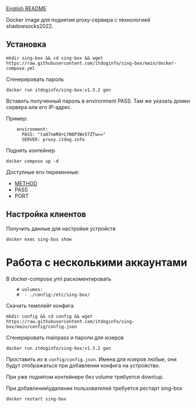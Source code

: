 [English README](https://github.com/itdoginfo/sing-box/blob/main/README.EN.md)

Docker image для поднятия proxy-сервера c технологией shadowsocks2022.

## Установка
```
mkdir sing-box && cd sing-box && wget https://raw.githubusercontent.com/itdoginfo/sing-box/main/docker-compose.yml
```

Сгенерировать пароль
```
docker run itdoginfo/sing-box:v1.5.2 gen
```

Вставить полученный пароль в environment PASS.
Там же указать домен сервера или его IP-адрес.

Пример:
```
    environment:
      PASS: "ta87nmRO+LYN0P3Wx57ZTw=="
      SERVER: proxy.itdog.info
```

Поднять контейнер
```
docker compose up -d
```

Доступные env переменные:
- [METHOD](https://sing-box.sagernet.org/configuration/outbound/shadowsocks/#method)
- PASS
- PORT

## Настройка клиентов
Получить данные для настройки устройств
```
docker exec sing-box show
```

# Работа с несколькими аккаунтами
В docker-compose.yml раскоментировать
```
    # volumes:
    #  - ./config:/etc/sing-box/
```

Скачать темплейт конфига
```
mkdir config && cd config && wget https://raw.githubusercontent.com/itdoginfo/sing-box/main/config/config.json
```

Сгенерировать mainpass и пароли для юзеров
```
docker run itdoginfo/sing-box:v1.5.2 gen
```

Проставить их в `config/config.json`. Имена для юзеров любые, они будут отображаться при добавлении конфига на устройство.

При уже поднятом контейнере без volume требуется down\up.

При добавлении\удалении пользователей требуется рестарт sing-box
```
docker restart sing-box
```